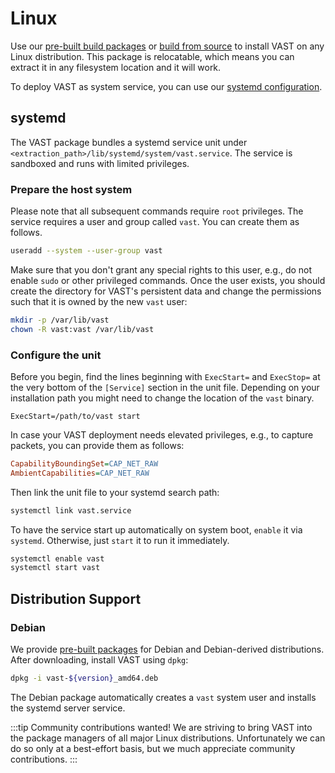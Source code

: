 # Linux

Use our [pre-built build packages](../download.md#packages) or [build from
source](../build.md) to install VAST on any Linux distribution. This package is
relocatable, which means you can extract it in any filesystem location and it
will work.

To deploy VAST as system service, you can use our [systemd
configuration](#systemd).

## systemd

The VAST package bundles a systemd service unit under
`<extraction_path>/lib/systemd/system/vast.service`. The service is sandboxed
and runs with limited privileges.

### Prepare the host system

Please note that all subsequent commands require `root` privileges. The service
requires a user and group called `vast`. You can create them as follows.

```bash
useradd --system --user-group vast
```

Make sure that you don't grant any special rights to this user, e.g., do not
enable `sudo` or other privileged commands. Once the user exists, you should
create the directory for VAST's persistent data and change the permissions such
that it is owned by the new `vast` user:

```bash
mkdir -p /var/lib/vast
chown -R vast:vast /var/lib/vast
```

### Configure the unit

Before you begin, find the lines beginning with `ExecStart=` and `ExecStop=` at
the very bottom of the `[Service]` section in the unit file. Depending on your
installation path you might need to change the location of the `vast` binary.

```config
ExecStart=/path/to/vast start
```

In case your VAST deployment needs elevated privileges, e.g., to capture
packets, you can provide them as follows:

```ini
CapabilityBoundingSet=CAP_NET_RAW
AmbientCapabilities=CAP_NET_RAW
```

Then link the unit file to your systemd search path:

```bash
systemctl link vast.service
```

To have the service start up automatically on system boot, `enable` it via
`systemd`. Otherwise, just `start` it to run it immediately.

```bash
systemctl enable vast
systemctl start vast
```

## Distribution Support

### Debian

We provide [pre-built packages](../download.md#debian) for Debian and
Debian-derived distributions. After downloading, install VAST using `dpkg`:

```bash
dpkg -i vast-${version}_amd64.deb
```

The Debian package automatically creates a `vast` system user and installs
the systemd server service.

:::tip Community contributions wanted!
We are striving to bring VAST into the package managers of all major Linux
distributions. Unfortunately we can do so only at a best-effort basis, but
we much appreciate community contributions.
:::
